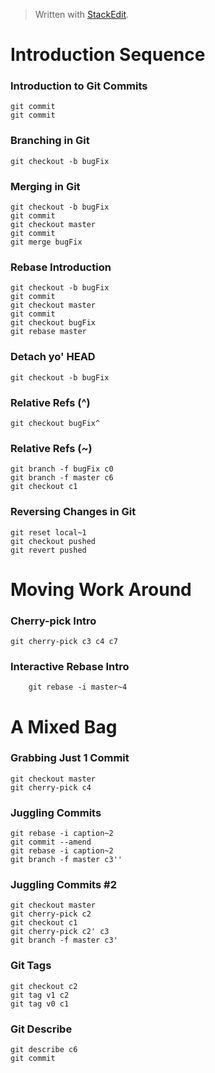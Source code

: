 


> Written with [StackEdit](https://stackedit.io/).

# Introduction Sequence

### Introduction to Git Commits

    git commit
    git commit

### Branching in Git

    git checkout -b bugFix

### Merging in Git

    git checkout -b bugFix
    git commit
    git checkout master
    git commit
    git merge bugFix
    
### Rebase Introduction

    git checkout -b bugFix
    git commit
    git checkout master
    git commit
    git checkout bugFix
    git rebase master

### Detach yo' HEAD

    git checkout -b bugFix

### Relative Refs (^)

    git checkout bugFix^
    
### Relative Refs (~)

    git branch -f bugFix c0
	git branch -f master c6
	git checkout c1

### Reversing Changes in Git

	git reset local~1
	git checkout pushed
	git revert pushed

# Moving Work Around

### Cherry-pick Intro
	git cherry-pick c3 c4 c7

### Interactive Rebase Intro
		git rebase -i master~4

# A Mixed Bag

### Grabbing Just 1 Commit

	git checkout master
	git cherry-pick c4

###  Juggling Commits

	git rebase -i caption~2
	git commit --amend
	git rebase -i caption~2
	git branch -f master c3''

###  Juggling Commits #2
	git checkout master
	git cherry-pick c2
	git checkout c1
	git cherry-pick c2' c3
	git branch -f master c3'
	
###  Git Tags

    git checkout c2
    git tag v1 c2
    git tag v0 c1


###  Git Describe

    git describe c6
    git commit

